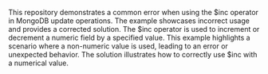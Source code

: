 This repository demonstrates a common error when using the $inc operator in MongoDB update operations. The example showcases incorrect usage and provides a corrected solution. The $inc operator is used to increment or decrement a numeric field by a specified value. This example highlights a scenario where a non-numeric value is used, leading to an error or unexpected behavior.  The solution illustrates how to correctly use $inc with a numerical value.
